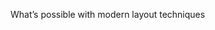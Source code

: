 What’s possible with modern layout techniques

<!-- #### W4 Slides & Links
A PDF version of this week's slides will be added after class 👍
[PDF](files/w04.min.pdf){:target="_blank"} ( KB)

#### W4 Homework -->
